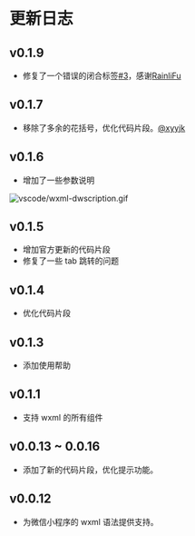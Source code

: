# 更新日志

## v0.1.9

- 修复了一个错误的闭合标签[#3](https://github.com/coderfe/vscode-wxml/issues/3#issuecomment-272105137)，感谢[RainliFu](https://github.com/RainliFu)

## v0.1.7

- 移除了多余的花括号，优化代码片段。[@xyyjk](https://github.com/xyyjk)

## v0.1.6

- 增加了一些参数说明

![vscode/wxml-dwscription.gif](http://oaz5uxplb.bkt.clouddn.com/vscode/wxml-dwscription.gif)

## v0.1.5

- 增加官方更新的代码片段
- 修复了一些 tab 跳转的问题

## v0.1.4

- 优化代码片段

## v0.1.3

- 添加使用帮助

## v0.1.1

- 支持 wxml 的所有组件

## v0.0.13 ~ 0.0.16

- 添加了新的代码片段，优化提示功能。

## v0.0.12

- 为微信小程序的 wxml 语法提供支持。
